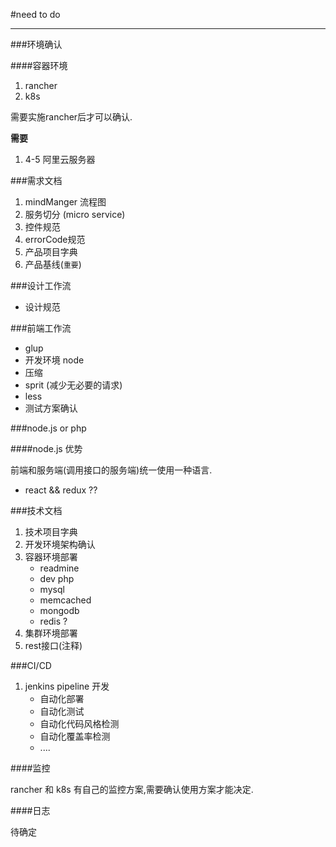#need to do

---

###环境确认

####容器环境

1. rancher
2. k8s

需要实施rancher后才可以确认.

**需要**

1. 4-5 阿里云服务器

###需求文档

1. mindManger 流程图
2. 服务切分 (micro service)
3. 控件规范
4. errorCode规范
5. 产品项目字典
6. 产品基线(`重要`)

###设计工作流

* 设计规范

###前端工作流

* glup
* 开发环境 node
* 压缩
* sprit (减少无必要的请求)
* less
* 测试方案确认

###node.js or php

####node.js 优势

前端和服务端(调用接口的服务端)统一使用一种语言.

* react && redux ??

###技术文档

1. 技术项目字典
2. 开发环境架构确认
3. 容器环境部署
	* readmine
	* dev php
	* mysql
	* memcached
	* mongodb
	* redis ?
4. 集群环境部署
5. rest接口(注释)

###CI/CD

1. jenkins pipeline 开发
	* 自动化部署
	* 自动化测试
	* 自动化代码风格检测
	* 自动化覆盖率检测
	* ....

####监控 

rancher 和 k8s 有自己的监控方案,需要确认使用方案才能决定.

####日志

待确定
